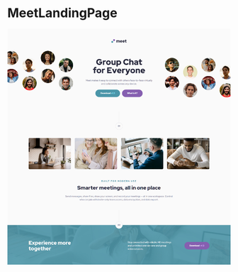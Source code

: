 # MeetLandingPage

![MeetLandingPage](https://github.com/Edanriell/MeetLandingPage/blob/develop/image.jpg?raw=true)